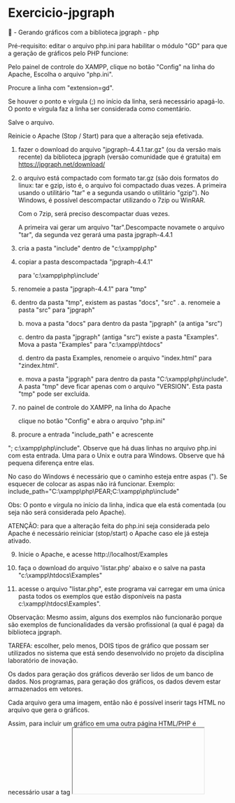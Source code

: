 # Exercicio-jpgraph
📒 - Gerando gráficos com a biblioteca jpgraph - php

Pré-requisito: editar o arquivo php.ini para habilitar o módulo "GD" para que a geração de gráficos pelo PHP funcione:

Pelo painel de controle do XAMPP, clique  no botão "Config" na linha do Apache, Escolha o arquivo "php.ini".

Procure a linha com "extension=gd".

Se houver o ponto e vírgula (;) no início da linha, será necessário apagá-lo. O ponto e vírgula faz a linha ser considerada como comentário.

Salve o arquivo.

Reinicie o Apache (Stop / Start) para que a alteração seja efetivada.



1. fazer o download do arquivo    "jpgraph-4.4.1.tar.gz" (ou da versão mais recente) da biblioteca jpgraph (versão comunidade que é gratuita) em https://jpgraph.net/download/

   

2. o arquivo está compactado com formato tar.gz (são dois formatos do linux: tar e gzip, isto é, o arquivo foi compactado duas vezes. A primeira usando o utilitário "tar" e a segunda usando o utilitário "gzip"). No Windows, é possível descompactar utilizando o 7zip ou WinRAR.

   Com o 7zip, será preciso descompactar duas vezes.

   A primeira vai gerar um arquivo "tar".Descompacte novamete o arquivo "tar", da segunda vez gerará uma pasta jpgraph-4.4.1

3. cria a pasta "include" dentro de "c:\xampp\php"

4. copiar a pasta descompactada "jpgraph-4.4.1"

   para 'c:\xampp\php\include'

5. renomeie a pasta "jpgraph-4.4.1" para "tmp"

6. dentro da pasta "tmp", existem as pastas "docs", "src" .
   a. renomeie a pasta "src" para "jpgraph"

   b. mova a pasta "docs" para dentro da pasta "jpgraph" (a antiga "src")

   c. dentro da pasta "jpgraph" (antiga "src") existe a pasta "Examples". Mova a pasta "Examples" para "c:\xampp\htdocs"

    d. dentro da pasta Examples, renomeie o arquivo "index.html" para "zindex.html".

    e. mova a pasta "jpgraph" para dentro da pasta "C:\xampp\php\include". A pasta "tmp" deve ficar apenas com o arquivo "VERSION". Esta pasta "tmp" pode ser excluída.

7. no painel de controle do XAMPP, na linha do Apache

   clique no botão "Config" e abra o arquivo "php.ini"

  8. procure a entrada "include_path" e acrescente

   "; c:\xampp\php\include". Observe que há duas linhas no arquivo php.ini com esta entrada. Uma para o Unix e  outra para Windows. Observe que há pequena diferença entre elas. 

No caso do Windows é necessário que o caminho esteja entre aspas (").
Se esquecer de colocar as aspas não irá funcionar.
Exemplo: include_path="C:\xampp\php\PEAR;C:\xampp\php\include"

Obs: O ponto e vírgula no início da linha, indica que ela está comentada (ou seja não será considerada pelo Apache).

ATENÇÃO: para que a alteração feita do php.ini seja considerada pelo Apache é necessário reiniciar (stop/start) o Apache caso ele já esteja ativado.

 
9.  Inicie o Apache, e acesse http://localhost/Examples

10. faça o download do arquivo 'listar.php' abaixo e o salve na pasta "c:\xampp\htdocs\Examples"

11. acesse o arquivo "listar.php", este programa vai carregar em uma única pasta todos os exemplos que estão disponíveis na pasta c:\xampp\htdocs\Examples". 


Observação: Mesmo assim, alguns dos exemplos não funcionarão porque são exemplos de funcionalidades da versão profissional (a qual é paga) da biblioteca jpgraph.

TAREFA: escolher, pelo menos, DOIS tipos de gráfico que possam ser utilizados no sistema que está sendo desenvolvido no projeto da disciplina laboratório de inovação.

Os dados para geração dos gráficos deverão ser lidos de um banco de dados.
Nos programas, para geração dos gráficos, os dados devem estar armazenados em vetores.

Cada arquivo gera uma imagem, então não é possível inserir tags HTML no arquivo que gera o gráficos.

Assim, para incluir um gráfico em uma outra página HTML/PHP é necessário usar a tag <iframe> como foi usado no arquivo listar.php. Ou usar a tag <img> no atributo src  informar o programa que gera o gráfico escolhido.
